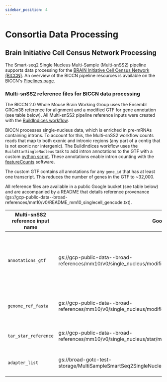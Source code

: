 ```yaml
---
sidebar_position: 4
---
```


# Consortia Data Processing

## Brain Initiative Cell Census Network Processing
The Smart-seq2 Single Nucleus Multi-Sample (Multi-snSS2) pipeline supports data processing for the [BRAIN Initiative Cell Census Network (BICCN)](https://biccn.org/). An overview of the BICCN pipeline resources is available on the BICCN's [Pipelines page](https://biccn.org/tools/biccn-pipelines).

### Multi-snSS2 reference files for BICCN data processing
The BICCN 2.0 Whole Mouse Brain Working Group uses the Ensembl GRCm38 reference for alignment and a modified GTF for gene annotation (see table below). All Multi-snSS2 pipeline reference inputs were created with the [BuildIndices workflow](https://github.com/broadinstitute/warp/tree/master/pipelines/skylab/build_indices).

 BICCN processes single-nucleus data, which is enriched in pre-mRNAs containing introns. To account for this, the Multi-snSS2 workflow counts reads that map to both exonic and intronic regions (any part of a contig that is not exonic nor intergenic). The BuildIndices workflow uses the `BuildStarSingleNucleus` task to add intron annotations to the GTF with a custom [python script](https://github.com/broadinstitute/warp/blob/develop/dockers/skylab/build-indices/add-introns-to-gtf.py). These annotations enable intron counting with the [featureCounts](http://subread.sourceforge.net/) software. 

 The custom GTF contains all annotations for any `gene_id` that has at least one transcript. This reduces the number of genes in the GTF to \~32,000. 

All reference files are available in a public Google bucket (see table below) and are accompanied by a README that details reference provenance (gs://gcp-public-data--broad-references/mm10/v0/README_mm10_singlecell_gencode.txt). 

| Multi-snSS2 reference input name | Google bucket URI | Reference source | Description |
| --- | --- | --- | --- |
| `annotations_gtf` | gs://gcp-public-data--broad-references/mm10/v0/single_nucleus/modified_gencode.vM23.primary_assembly.annotation.gtf | https://ftp.ebi.ac.uk/pub/databases/gencode/Gencode_mouse/release_M23/gencode.vM23.annotation.gtf.gzf | Modified GENCODE GTF including intron annotations that can be used for intron counting with featureCounts. |
| `genome_ref_fasta` | gs://gcp-public-data--broad-references/mm10/v0/single_nucleus/modified_mm10.primary_assembly.genome.fa | https://ftp.ebi.ac.uk/pub/databases/gencode/Gencode_mouse/release_M23/GRCm38.p6.genome.fa.gz | FASTA file used to create the STAR reference files. |
| `tar_star_reference` | gs://gcp-public-data--broad-references/mm10/v0/single_nucleus/star/modified_star_2.7.9a_primary_gencode_mouse_vM23.tar | NA — built with the BuildIndices workflow. | Reference files used for alignment with STAR. |
| `adapter_list` | gs://broad-gotc-test-storage/MultiSampleSmartSeq2SingleNucleus/adapters/Illumina_adapters_list.fa | See Illumina's overview on [adapter sequences](https://support.illumina.com/bulletins/2016/12/what-sequences-do-i-use-for-adapter-trimming.html). | List of adapter sequences used for trimming. |






 









